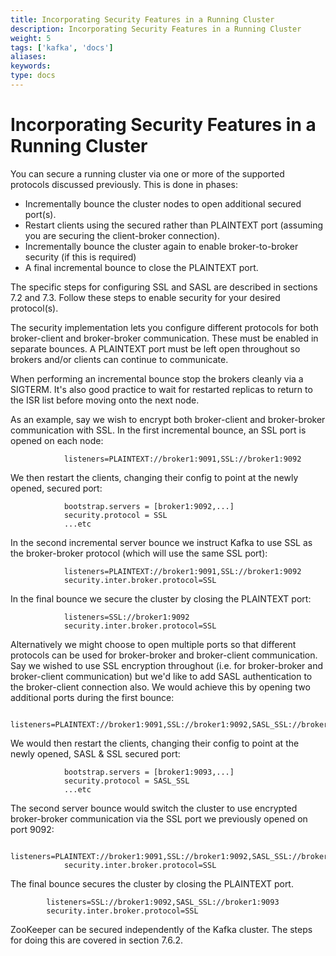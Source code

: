 ```yaml
---
title: Incorporating Security Features in a Running Cluster
description: Incorporating Security Features in a Running Cluster
weight: 5
tags: ['kafka', 'docs']
aliases: 
keywords: 
type: docs
---
```


# Incorporating Security Features in a Running Cluster

You can secure a running cluster via one or more of the supported protocols discussed previously. This is done in phases: 

  * Incrementally bounce the cluster nodes to open additional secured port(s).
  * Restart clients using the secured rather than PLAINTEXT port (assuming you are securing the client-broker connection).
  * Incrementally bounce the cluster again to enable broker-to-broker security (if this is required)
  * A final incremental bounce to close the PLAINTEXT port.



The specific steps for configuring SSL and SASL are described in sections 7.2 and 7.3. Follow these steps to enable security for your desired protocol(s). 

The security implementation lets you configure different protocols for both broker-client and broker-broker communication. These must be enabled in separate bounces. A PLAINTEXT port must be left open throughout so brokers and/or clients can continue to communicate. 

When performing an incremental bounce stop the brokers cleanly via a SIGTERM. It's also good practice to wait for restarted replicas to return to the ISR list before moving onto the next node. 

As an example, say we wish to encrypt both broker-client and broker-broker communication with SSL. In the first incremental bounce, an SSL port is opened on each node: 
    
    
                listeners=PLAINTEXT://broker1:9091,SSL://broker1:9092
                

We then restart the clients, changing their config to point at the newly opened, secured port: 
    
    
                bootstrap.servers = [broker1:9092,...]
                security.protocol = SSL
                ...etc
                

In the second incremental server bounce we instruct Kafka to use SSL as the broker-broker protocol (which will use the same SSL port): 
    
    
                listeners=PLAINTEXT://broker1:9091,SSL://broker1:9092
                security.inter.broker.protocol=SSL
                

In the final bounce we secure the cluster by closing the PLAINTEXT port: 
    
    
                listeners=SSL://broker1:9092
                security.inter.broker.protocol=SSL
                

Alternatively we might choose to open multiple ports so that different protocols can be used for broker-broker and broker-client communication. Say we wished to use SSL encryption throughout (i.e. for broker-broker and broker-client communication) but we'd like to add SASL authentication to the broker-client connection also. We would achieve this by opening two additional ports during the first bounce: 
    
    
                listeners=PLAINTEXT://broker1:9091,SSL://broker1:9092,SASL_SSL://broker1:9093
                

We would then restart the clients, changing their config to point at the newly opened, SASL & SSL secured port: 
    
    
                bootstrap.servers = [broker1:9093,...]
                security.protocol = SASL_SSL
                ...etc
                

The second server bounce would switch the cluster to use encrypted broker-broker communication via the SSL port we previously opened on port 9092: 
    
    
                listeners=PLAINTEXT://broker1:9091,SSL://broker1:9092,SASL_SSL://broker1:9093
                security.inter.broker.protocol=SSL
                

The final bounce secures the cluster by closing the PLAINTEXT port. 
    
    
            listeners=SSL://broker1:9092,SASL_SSL://broker1:9093
            security.inter.broker.protocol=SSL
                

ZooKeeper can be secured independently of the Kafka cluster. The steps for doing this are covered in section 7.6.2. 
